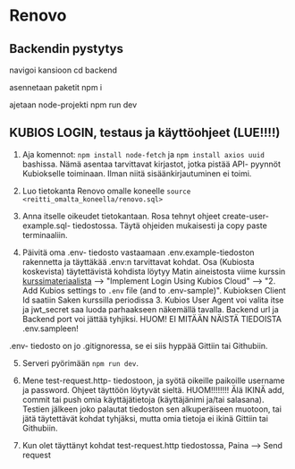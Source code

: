 # Renovo

## Backendin pystytys

navigoi kansioon cd backend

asennetaan paketit npm i

ajetaan node-projekti npm run dev

## KUBIOS LOGIN, testaus ja käyttöohjeet (LUE!!!!)

1. Aja komennot: `npm install node-fetch` ja `npm install axios uuid` bashissa. Nämä asentaa tarvittavat kirjastot, jotka pistää API- pyynnöt Kubiokselle toiminaan. Ilman niitä sisäänkirjautuminen ei toimi.

2. Luo tietokanta Renovo omalle koneelle `source <reitti_omalta_koneella/renovo.sql>`

3. Anna itselle oikeudet tietokantaan. Rosa tehnyt ohjeet create-user-example.sql- tiedostossa. Täytä ohjeiden mukaisesti ja copy paste terminaaliin.

4. Päivitä oma .env- tiedosto vastaamaan .env.example-tiedoston rakennetta ja täyttäkää .env:n tarvittavat kohdat. Osa (Kubiosta koskevista) täytettävistä kohdista löytyy Matin aineistosta viime kurssin [kurssimateriaalista](https://github.com/mattpe/hyte-web-dev/blob/main/12-kubios.md) --> "Implement Login Using Kubios Cloud" --> "2. Add Kubios settings to `.env` file (and to .env-sample)". Kubioksen Client Id saatiin Saken kurssilla periodissa 3. Kubios User Agent voi valita itse ja jwt_secret saa luoda parhaakseen näkemällä tavalla. Backend url ja Backend port voi jättää tyhjiksi. HUOM! EI MITÄÄN NÄISTÄ TIEDOISTA .env.sampleen!

.env- tiedosto on jo .gitignoressa, se ei siis hyppää Gittiin tai Githubiin.

5. Serveri pyörimään `npm run dev`.

6. Mene test-request.http- tiedostoon, ja syötä oikeille paikoille username ja password. Ohjeet täyttöön löytyvät sieltä.
HUOM!!!!!!!! Älä IKINÄ add, commit tai push omia käyttäjätietoja (käyttäjänimi ja/tai salasana). Testien jälkeen joko palautat tiedoston sen alkuperäiseen muotoon, tai jätä täytettävät kohdat tyhjäksi, mutta omia tietoja ei ikinä Gittiin tai Githubiin.

7. Kun olet täyttänyt kohdat test-request.http tiedostossa, Paina --> Send request
